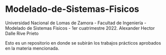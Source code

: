 # Modelado-de-Sistemas-Fisicos
Universidad Nacional de Lomas de Zamora - Facultad de Ingeniería - Modelado de Sistemas Fisicos - 1er cuatrimestre 2022.
Alexander Hector Dalle Rive Prieto

Esto es un repositorio en donde se subirán los trabajos prácticos aprobados en la materia mencionada.
